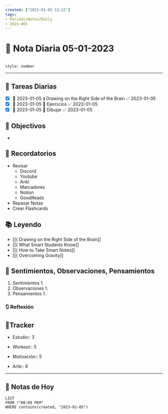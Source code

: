 ```yaml
---
created: ["2023-01-05 12:22"]
tags:
- PeriodicNotes/Daily
- 2023-W01
---
```


# 📅 Nota Diaria 05-01-2023
```toc

style: number

```

---
## 🔷 Tareas Diarias
- [x] 📅 2023-01-05 ⏫ Drawing on the Right Side of the Brain ✅ 2023-01-05
- [x] 📅 2023-01-05 🔼 Ejercicios ✅ 2023-01-05
- [x] 📅 2023-01-05 🔼 Dibujar ✅ 2023-01-05

## 🎯 Objectivos
- 
## 📕 Recordatorios
- Revisar
	- Discord
	- Youtube
	- Anki
	- Marcadores
	- Notion
	- GoodReads
- Repasar Notas
- Crear Flashcards

## 📚 Leyendo
- [[{ Drawing on the Right Side of the Brain]]
- [[{ What Smart Students Know]]
- [[{ How to Take Smart Notes]]
- [[{ Overcoming Gravity]]
## 💬 Sentimientos, Observaciones, Pensamientos 
1. Sentimientos
	1. 
2. Observaciones
	1. 
3. Pensamientos
	1. 
### 🔃 Reflexión

## 🔷Tracker

- Estudio:: 3

- Workout:: 5

- Motivación:: 5

- Arte:: 8
---

## 📅 Notas de Hoy
```dataview
LIST 
FROM !"00-09 PKM" 
WHERE contains(created, "2023-01-05")
```